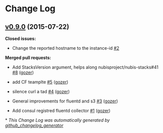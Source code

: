 # Change Log

## [v0.9.0](https://github.com/nubisproject/nubis-fluent-collector/tree/v0.9.0) (2015-07-22)

**Closed issues:**

- Change the reported hostname to the instance-id [\#2](https://github.com/Nubisproject/nubis-fluent-collector/issues/2)

**Merged pull requests:**

- Add StacksVersion argument, helps along nubisproject/nubis-stacks\#41 [\#8](https://github.com/Nubisproject/nubis-fluent-collector/pull/8) ([gozer](https://github.com/gozer))

- add CF teamplte [\#5](https://github.com/Nubisproject/nubis-fluent-collector/pull/5) ([gozer](https://github.com/gozer))

- silence curl a tad [\#4](https://github.com/Nubisproject/nubis-fluent-collector/pull/4) ([gozer](https://github.com/gozer))

- General improvements for fluentd and s3 [\#3](https://github.com/Nubisproject/nubis-fluent-collector/pull/3) ([gozer](https://github.com/gozer))

- Add consul registred fluentd collector [\#1](https://github.com/Nubisproject/nubis-fluent-collector/pull/1) ([gozer](https://github.com/gozer))



\* *This Change Log was automatically generated by [github_changelog_generator](https://github.com/skywinder/Github-Changelog-Generator)*